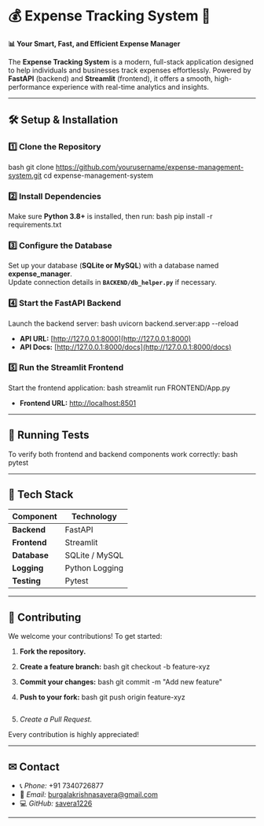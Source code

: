 # 💰 Expense Tracking System 🚀
**📊 Your Smart, Fast, and Efficient Expense Manager**

The **Expense Tracking System** is a modern, full-stack application designed to help individuals and businesses track expenses effortlessly. Powered by **FastAPI** (backend) and **Streamlit** (frontend), it offers a smooth, high-performance experience with real-time analytics and insights.

---

## 🛠 Setup & Installation

### **1️⃣ Clone the Repository**
bash
git clone https://github.com/yourusername/expense-management-system.git
cd expense-management-system


### **2️⃣ Install Dependencies**
Make sure **Python 3.8+** is installed, then run:
bash
pip install -r requirements.txt


### **3️⃣ Configure the Database**
Set up your database (**SQLite or MySQL**) with a database named **expense_manager**.  
Update connection details in **`BACKEND/db_helper.py`** if necessary.

### **4️⃣ Start the FastAPI Backend**
Launch the backend server:
bash
uvicorn backend.server:app --reload

- **API URL:** [http://127.0.0.1:8000](http://127.0.0.1:8000)  
- **API Docs:** [http://127.0.0.1:8000/docs](http://127.0.0.1:8000/docs)  

### **5️⃣ Run the Streamlit Frontend**
Start the frontend application:
bash
streamlit run FRONTEND/App.py

- **Frontend URL:** [http://localhost:8501](http://localhost:8501)  

---

## 🧪 Running Tests
To verify both frontend and backend components work correctly:
bash
pytest


---

## 🚀 Tech Stack

| **Component**  | **Technology**     |
|--------------|-----------------|
| **Backend**  | FastAPI         |
| **Frontend** | Streamlit       |
| **Database** | SQLite / MySQL  |
| **Logging**  | Python Logging  |
| **Testing**  | Pytest          |

---

## 📢 Contributing

We welcome your contributions! To get started:

1. **Fork the repository.**
2. **Create a feature branch:**
   bash
   git checkout -b feature-xyz
   
3. **Commit your changes:**
   bash
   git commit -m "Add new feature"
   
4. **Push to your fork:**
   bash
   git push origin feature-xyz
   ```
5. *Create a Pull Request.*

Every contribution is highly appreciated!

---

## ✉ Contact

- 📞 *Phone:* +91 7340726877  
- 📧 *Email:* burgalakrishnasavera@gmail.com  
- 💻 *GitHub:* [savera1226](https://github.com/savera1226)  

---
